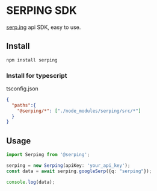 # SERPING SDK

[serp.ing][1] api SDK, easy to use.

## Install

```bash
npm install serping
```

### Install for typescript

tsconfig.json

```json
{
  "paths":{
    "@serping/*": ["./node_modules/serping/src/*"]
  }
}
```

## Usage

```typescript
import Serping from '@serping';

serping = new Serping(apiKey: 'your_api_key');
const data = await serping.googleSerp({q: "serping"});

console.log(data);
```


[1]:https://www.serp.ing
